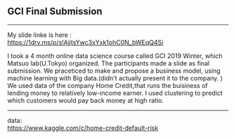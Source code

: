 ## GCI Final Submission
***
My slide linke is here : https://1drv.ms/p/s!AjjtsYwc3xYxk1ohC0N_bWEqQ4Si  
  
I took a 4 month online data science course called GCI 2019 Winter, which Matsuo lab(U.Tokyo) organized. The participants made a slide as final submission. We praceticed to make and propose a business model, using machine learning with Big data.(didn't actually present it to the company. ) 
We used data of the company Home Credit,that runs the buisiness of lending money to relatively low-income earner.
I used clustering to predict which customers would pay back money at high ratio.  
***
data:  
https://www.kaggle.com/c/home-credit-default-risk  